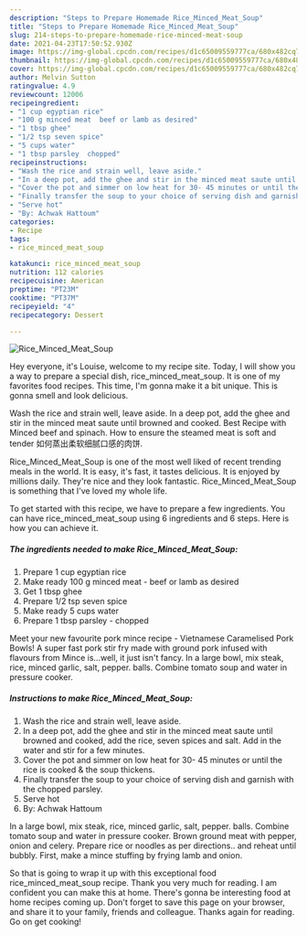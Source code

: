 ```yaml
---
description: "Steps to Prepare Homemade Rice_Minced_Meat_Soup"
title: "Steps to Prepare Homemade Rice_Minced_Meat_Soup"
slug: 214-steps-to-prepare-homemade-rice-minced-meat-soup
date: 2021-04-23T17:50:52.930Z
image: https://img-global.cpcdn.com/recipes/d1c65009559777ca/680x482cq70/rice_minced_meat_soup-recipe-main-photo.jpg
thumbnail: https://img-global.cpcdn.com/recipes/d1c65009559777ca/680x482cq70/rice_minced_meat_soup-recipe-main-photo.jpg
cover: https://img-global.cpcdn.com/recipes/d1c65009559777ca/680x482cq70/rice_minced_meat_soup-recipe-main-photo.jpg
author: Melvin Sutton
ratingvalue: 4.9
reviewcount: 12006
recipeingredient:
- "1 cup egyptian rice"
- "100 g minced meat  beef or lamb as desired"
- "1 tbsp ghee"
- "1/2 tsp seven spice"
- "5 cups water"
- "1 tbsp parsley  chopped"
recipeinstructions:
- "Wash the rice and strain well, leave aside."
- "In a deep pot, add the ghee and stir in the minced meat saute until browned and cooked, add the rice, seven spices and salt. Add in the water and stir for a few minutes."
- "Cover the pot and simmer on low heat for 30- 45 minutes or until the rice is cooked &amp; the soup thickens."
- "Finally transfer the soup to your choice of serving dish and garnish with the chopped parsley."
- "Serve hot"
- "By: Achwak Hattoum"
categories:
- Recipe
tags:
- rice_minced_meat_soup

katakunci: rice_minced_meat_soup 
nutrition: 112 calories
recipecuisine: American
preptime: "PT23M"
cooktime: "PT37M"
recipeyield: "4"
recipecategory: Dessert

---
```



![Rice_Minced_Meat_Soup](https://img-global.cpcdn.com/recipes/d1c65009559777ca/680x482cq70/rice_minced_meat_soup-recipe-main-photo.jpg)

Hey everyone, it's Louise, welcome to my recipe site. Today, I will show you a way to prepare a special dish, rice_minced_meat_soup. It is one of my favorites food recipes. This time, I'm gonna make it a bit unique. This is gonna smell and look delicious.

Wash the rice and strain well, leave aside. In a deep pot, add the ghee and stir in the minced meat saute until browned and cooked. Best Recipe with Minced beef and spinach. How to ensure the steamed meat is soft and tender 如何蒸出柔软细腻口感的肉饼.

Rice_Minced_Meat_Soup is one of the most well liked of recent trending meals in the world. It is easy, it's fast, it tastes delicious. It is enjoyed by millions daily. They're nice and they look fantastic. Rice_Minced_Meat_Soup is something that I've loved my whole life.


To get started with this recipe, we have to prepare a few ingredients. You can have rice_minced_meat_soup using 6 ingredients and 6 steps. Here is how you can achieve it.

<!--inarticleads1-->

##### The ingredients needed to make Rice_Minced_Meat_Soup:

1. Prepare 1 cup egyptian rice
1. Make ready 100 g minced meat - beef or lamb as desired
1. Get 1 tbsp ghee
1. Prepare 1/2 tsp seven spice
1. Make ready 5 cups water
1. Prepare 1 tbsp parsley - chopped


Meet your new favourite pork mince recipe - Vietnamese Caramelised Pork Bowls! A super fast pork stir fry made with ground pork infused with flavours from Mince is…well, it just isn&#39;t fancy. In a large bowl, mix steak, rice, minced garlic, salt, pepper. balls. Combine tomato soup and water in pressure cooker. 

<!--inarticleads2-->

##### Instructions to make Rice_Minced_Meat_Soup:

1. Wash the rice and strain well, leave aside.
1. In a deep pot, add the ghee and stir in the minced meat saute until browned and cooked, add the rice, seven spices and salt. Add in the water and stir for a few minutes.
1. Cover the pot and simmer on low heat for 30- 45 minutes or until the rice is cooked &amp; the soup thickens.
1. Finally transfer the soup to your choice of serving dish and garnish with the chopped parsley.
1. Serve hot
1. By: Achwak Hattoum


In a large bowl, mix steak, rice, minced garlic, salt, pepper. balls. Combine tomato soup and water in pressure cooker. Brown ground meat with pepper, onion and celery. Prepare rice or noodles as per directions.. and reheat until bubbly. First, make a mince stuffing by frying lamb and onion. 

So that is going to wrap it up with this exceptional food rice_minced_meat_soup recipe. Thank you very much for reading. I am confident you can make this at home. There's gonna be interesting food at home recipes coming up. Don't forget to save this page on your browser, and share it to your family, friends and colleague. Thanks again for reading. Go on get cooking!
